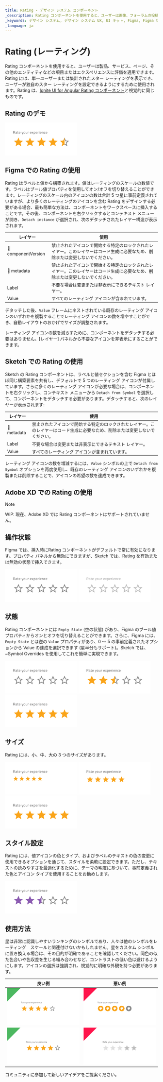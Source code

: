```yaml
---
title: Rating - デザイン システム コンポーネント
_description: Rating コンポーネントを使用すると、ユーザーは画像、フォーラムの投稿、マーケットプレイスで販売されているものなどの項目またはエクスペリエンスに評価を適用できます。
_keywords: デザイン システム, デザイン システム UX, UI キット, Figma, Figma to Angular, Figma からコードをエクスポート, Figma to HTML, Figma UI キット, Sketch, Ignite UI for Angular, Sketch to Angular, Angular, Angular デザイン システム, Sketch からコードをエクスポート, Angular 用のデザイン キット, Sketch HTML, Sketch to HTML, Sketch UI キット
_language: ja
---
```


# Rating (レーティング)

Rating コンポーネントを使用すると、ユーザーは製品、サービス、ページ、その他のエンティティなどの項目またはエクスペリエンスに評価を適用できます。Rating には、単一ユーザーまたは集計されたスター レーティングを表示でき、ユーザーが独自のスター レーティングを設定できるようにするために使用されます。Rating は、[Ignite UI for Angular Rating コンポーネント](https://jp.infragistics.com/products/ignite-ui-angular/angular/components/rating)と視覚的に同じものです。

## Rating のデモ

<img class="responsive-img" src="../images/rating_demo.png" srcset="../images/rating_demo@2x.png 2x" />

## Figma での Rating の使用

Rating はラベルと値から構築されます。値はレーティングのスケールの数値です。ラベルはブール値プロパティを使用してオン/オフを切り替えることができます。レーティングのスケール内のアイコンの数は合計 5 つ星に事前定義されていますが、より多くのレーティングのアイコンを含む Rating をデザインする必要がある場合、最も簡単な方法は、コンポーネントをワークスペースに挿入することです。その後、コンポーネントを右クリックするとコンテキスト メニューが開き、`Detach instance` が選択され、次のデタッチされたレイヤー構造が表示されます。

| レイヤー                        | 使用                                                                                                                                                  |
| ---------------------------- | ---------------------------------------------------------------------------------------------------------------------------------------------------- |
| 🚫 componentVersion &nbsp; | 禁止されたアイコンで開始する特定のロックされたレイヤー。このレイヤーはコード生成に必要なため、削除または変更しないでください。 |
| 🚫 metadata         | 禁止されたアイコンで開始する特定のロックされたレイヤー。このレイヤーはコード生成に必要なため、削除または変更しないでください。 |
| Label              | 不要な場合は変更または非表示にできるテキスト レイヤー。                                                                                                              |
| Value              | すべてのレーティング アイコンが含まれています。                                                                                                                 |

デタッチした後、`Value` フレームにネストされている既存のレーティング アイコンのいずれかを複製することでレーティング アイコンの数を増やすことができ、自動レイアウトのおかげでサイズが調整されます。

レーティング アイコンの数を減らすために、コンポーネントをデタッチする必要はありません。[レイヤー] パネルから不要なアイコンを非表示にすることができます。

## Sketch での Rating の使用

Sketch の Rating コンポーネントは、ラベルと値セクションを含む Figma とほぼ同じ構築要素を共有し、デフォルトで 5 つのレーティング アイコンが付属しています。さらに多くのレーティング アイコンが必要な場合は、コンポーネントを右クリックし、コンテキスト メニューから `Detach from Symbol` を選択して、コンポーネントをデタッチする必要があります。デタッチすると、次のレイヤーが表示されます:

| レイヤー                        | 使用                                                                                                                                                  |
| ---------------------------- | ---------------------------------------------------------------------------------------------------------------------------------------------------- |
| 🚫 metadata        | 禁止されたアイコンで開始する特定のロックされたレイヤー。このレイヤーはコード生成に必要なため、削除または変更しないでください。  |
| Label              | 不要な場合は変更または非表示にできるテキスト レイヤー。                                                                                                                                                      |
| Value              | すべてのレーティング アイコンが含まれています。                                                                                                                         |

レーティング アイコンの数を増減するには、`Value` シンボルの上で `Detach from Symbol` オプションを再度使用し、既存のレーティング アイコンのいずれかを複製または削除することで、アイコンの希望の数を達成できます。

## Adobe XD での Rating の使用

> [!NOTE]
> WIP: 現在、Adobe XD では Rating コンポーネントはサポートされていません。

## 操作状態

Figma では、挿入時にRating コンポーネントがデフォルトで常に有効になります。プロパティ パネルから無効にできますが、Sketch では、Rating を有効または無効の状態で挿入できます。

<img class="responsive-img" src="../images/rating_enabled_empty-state.png" srcset="../images/rating_enabled_empty-state@2x.png 2x" />
<img class="responsive-img" src="../images/rating_disabled_empty-state.png" srcset="../images/rating_disabled_empty-state@2x.png 2x" />

## 状態

Rating コンポーネントには `Empty State` (空の状態) があり、Figma のブール値プロパティからオンとオフを切り替えることができます。さらに、Figma には、`Empty State` とは逆の `Value` プロパティがあり、0 ～ 5 の事前定義されたオプションから Value の達成を選択できます (星半分もサポート)。Sketch では、~Symbol Overrides を使用してこれを簡単に実現できます。

<img class="responsive-img" src="../images/rating_enabled_empty-state.png" srcset="../images/rating_enabled_empty-state@2x.png 2x" />
<img class="responsive-img" src="../images/rating_value2.5.png" srcset="../images/rating_value2.5@2x.png 2x" />
<img class="responsive-img" src="../images/rating_value5.png" srcset="../images/rating_value5@2x.png 2x" />

## サイズ

Rating には、小、中、大の 3 つのサイズがあります。

<img class="responsive-img" src="../images/rating_small.png" srcset="../images/rating_small@2x.png 2x" />
<img class="responsive-img" src="../images/rating_medium.png" srcset="../images/rating_medium@2x.png 2x" />
<img class="responsive-img" src="../images/rating_large.png" srcset="../images/rating_large@2x.png 2x" />

## スタイル設定

Rating には、値アイコンの色とタイプ、およびラベルのテキストの色の変更に使用できるオプションを通じて、スタイルを柔軟に設定できます。ただし、テキストの読みやすさを最適化するために、テーマの明度に基づいて、事前定義された色とアイコン タイプを使用することをお勧めします。

<img class="responsive-img" src="../images/rating_styling.png" srcset="../images/rating_styling@2x.png 2x" />

## 使用方法

星は非常に認識しやすいランキングのシンボルであり、人々は他のシンボルをレーティング　スケールと関連付けないかもしれません。星をカスタム シンボルに置き換える場合は、その目的が明確であることを確認してください。同色の似た色合いや色収差を生じる組み合わせなど、コントラストの低い色は避けるようにします。アイコンの選択は強調され、視覚的に明確な外観を持つ必要があります。

| 良い例                                                                           | 悪い例                                                                            |
| ---------------------------------------------------------------------------- | -------------------------------------------------------------------------------- |
| <img class="responsive-img" src="../images/rating_do1.png" srcset="../images/rating_do1@2x.png 2x" /> | <img class="responsive-img" src="../images/rating_dont1.png" srcset="../images/rating_dont1@2x.png 2x" /> |
| <img class="responsive-img" src="../images/rating_do2.png" srcset="../images/rating_do2@2x.png 2x" /> | <img class="responsive-img" src="../images/rating_dont2.png" srcset="../images/rating_dont2@2x.png 2x" /> |

コミュニティに参加して新しいアイデアをご提案ください。

